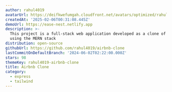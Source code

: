 ```yaml
---
author: rahul4019
avatarUrl: https://deifkwefumgah.cloudfront.net/avatars/optimized/rahul4019-airbnb-clone-avatar-128.webp
createdAt: '2025-02-06T00:31:08.445Z'
demoUrl: https://ease-nest.netlify.app
description: >-
  This project is a full-stack web application developed as a clone of Airbnb
  using the MERN stack
distribution: open-source
githubUrl: https://github.com/rahul4019/airbnb-clone
lastCommitOnDefaultBranch: '2024-06-02T02:22:00.000Z'
stars: 98
themeKey: rahul4019-airbnb-clone
title: Airbnb Clone
category:
  - express
  - tailwind
---
```

